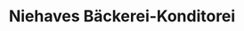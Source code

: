 ---
title: "Niehaves Bäckerei-Konditorei"
url: /dortmund/niehaves-baeckerei-konditorei/
shop: Bäckerei
---